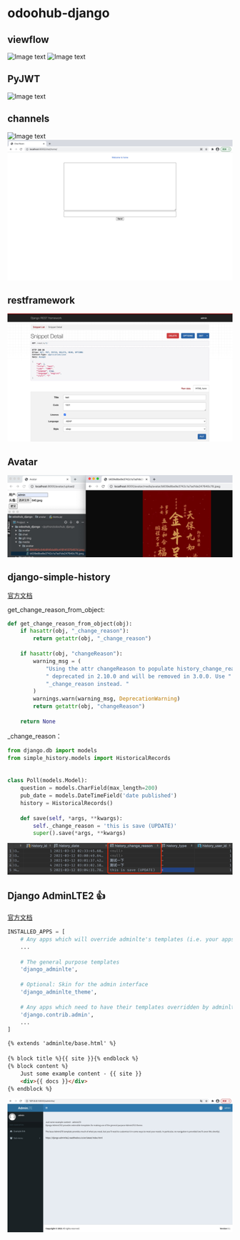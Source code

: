 # odoohub-django

## viewflow
![Image text](https://github.com/huakkai/odoohub-django/blob/master/git-img/viewflow-login.jpg)
![Image text](https://github.com/huakkai/odoohub-django/blob/master/git-img/viewflow-index.jpg)

## PyJWT
![Image text](https://github.com/huakkai/odoohub-django/blob/master/git-img/pyjwt.jpg)

## channels
![Image text](https://github.com/huakkai/odoohub-django/blob/master/git-img/channels.jpg)
![Image text](https://github.com/huakkai/odoohub-django/blob/master/git-img/channels-fronted.jpg)

## restframework
![Image text](https://github.com/huakkai/odoohub-django/blob/master/git-img/restframework.jpg)

## Avatar
![Image text](https://github.com/huakkai/odoohub-django/blob/master/git-img/avatar.jpg)

##  django-simple-history
[官方文档](https://django-simple-history.readthedocs.io/en/latest/index.html)

get_change_reason_from_object:
```python
def get_change_reason_from_object(obj):
    if hasattr(obj, "_change_reason"):
        return getattr(obj, "_change_reason")

    if hasattr(obj, "changeReason"):
        warning_msg = (
            "Using the attr changeReason to populate history_change_reason is"
            " deprecated in 2.10.0 and will be removed in 3.0.0. Use "
            "_change_reason instead. "
        )
        warnings.warn(warning_msg, DeprecationWarning)
        return getattr(obj, "changeReason")

    return None
```

_change_reason：
```python
from django.db import models
from simple_history.models import HistoricalRecords


class Poll(models.Model):
    question = models.CharField(max_length=200)
    pub_date = models.DateTimeField('date published')
    history = HistoricalRecords()

    def save(self, *args, **kwargs):
        self._change_reason = 'this is save (UPDATE)'
        super().save(*args, **kwargs)
```

![Image text](https://github.com/huakkai/odoohub-django/blob/master/git-img/history-db.jpg)

## Django AdminLTE2 👍

[官方文档](https://django-adminlte2.readthedocs.io/en/latest/index.html)
```python
INSTALLED_APPS = [
    # Any apps which will override adminlte's templates (i.e. your apps)
    ...

    # The general purpose templates
    'django_adminlte',

    # Optional: Skin for the admin interface
    'django_adminlte_theme',

    # Any apps which need to have their templates overridden by adminlte
    'django.contrib.admin',
    ...
]
```
```html
{% extends 'adminlte/base.html' %}

{% block title %}{{ site }}{% endblock %}
{% block content %}
    Just some example content - {{ site }}
    <div>{{ docs }}</div>
{% endblock %}
```
![Image text](https://github.com/huakkai/odoohub-django/blob/master/git-img/adminlte.png)
